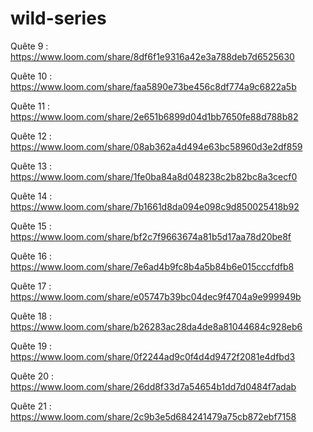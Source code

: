 # wild-series
Quête 9 : https://www.loom.com/share/8df6f1e9316a42e3a788deb7d6525630

Quête 10 : https://www.loom.com/share/faa5890e73be456c8df774a9c6822a5b

Quête 11 : https://www.loom.com/share/2e651b6899d04d1bb7650fe88d788b82

Quête 12 : https://www.loom.com/share/08ab362a4d494e63bc58960d3e2df859

Quête 13 : https://www.loom.com/share/1fe0ba84a8d048238c2b82bc8a3cecf0

Quête 14 : https://www.loom.com/share/7b1661d8da094e098c9d850025418b92

Quête 15 : https://www.loom.com/share/bf2c7f9663674a81b5d17aa78d20be8f

Quête 16 : https://www.loom.com/share/7e6ad4b9fc8b4a5b84b6e015cccfdfb8

Quête 17 : https://www.loom.com/share/e05747b39bc04dec9f4704a9e999949b

Quête 18 : https://www.loom.com/share/b26283ac28da4de8a81044684c928eb6

Quête 19 : https://www.loom.com/share/0f2244ad9c0f4d4d9472f2081e4dfbd3

Quête 20 : https://www.loom.com/share/26dd8f33d7a54654b1dd7d0484f7adab

Quête 21 : https://www.loom.com/share/2c9b3e5d684241479a75cb872ebf7158
